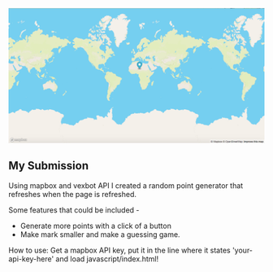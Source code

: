 ![Example Map](Example.png)

## My Submission 

Using mapbox and vexbot API I created a random point generator that refreshes when the page is refreshed.

Some features that could be included -
* Generate more points with a click of a button
* Make mark smaller and make a guessing game. 

How to use:
Get a mapbox API key, put it in the line where it states 'your-api-key-here' and load javascript/index.html!
